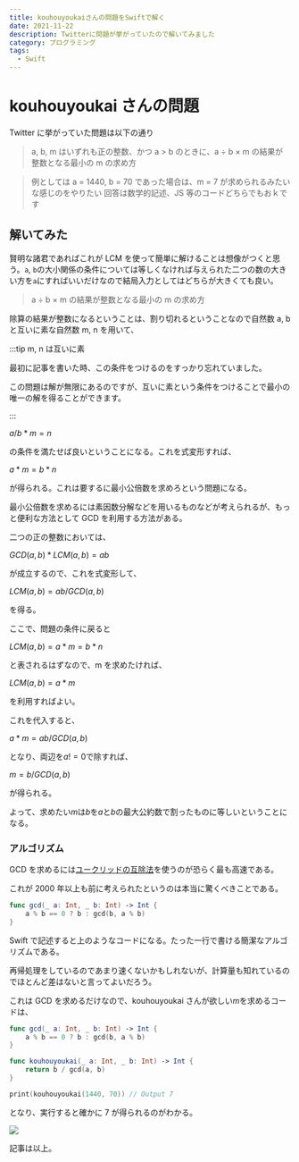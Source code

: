 ```yaml
---
title: kouhouyoukaiさんの問題をSwiftで解く
date: 2021-11-22
description: Twitterに問題が挙がっていたので解いてみました
category: プログラミング
tags:
  - Swift
---
```


# kouhouyoukai さんの問題

Twitter に挙がっていた問題は以下の通り

> a, b, m はいずれも正の整数、かつ a > b のときに、a ÷ b × m の結果が整数となる最小の m の求め方

> 例としては a = 1440, b = 70 であった場合は、m = 7 が求められるみたいな感じのをやりたい
> 回答は数学的記述、JS 等のコードどちらでもおｋです

## 解いてみた

賢明な諸君であればこれが LCM を使って簡単に解けることは想像がつくと思う。`a`, `b`の大小関係の条件については等しくなければ与えられた二つの数の大きい方を`a`にすればいいだけなので結局入力としてはどちらが大きくても良い。

> a ÷ b × m の結果が整数となる最小の m の求め方

除算の結果が整数になるということは、割り切れるということなので自然数 a, b と互いに素な自然数 m, n を用いて、

:::tip m, n は互いに素

最初に記事を書いた時、この条件をつけるのをすっかり忘れていました。

この問題は解が無限にあるのですが、互いに素という条件をつけることで最小の唯一の解を得ることができます。

:::

$a/b*m=n$

の条件を満たせば良いということになる。これを式変形すれば、

$a*m=b*n$

が得られる。これは要するに最小公倍数を求めろという問題になる。

最小公倍数を求めるには素因数分解などを用いるものなどが考えられるが、もっと便利な方法として GCD を利用する方法がある。

二つの正の整数においては、

$GCD(a,b)*LCM(a,b)=ab$

が成立するので、これを式変形して、

$LCM(a,b)=ab/GCD(a,b)$

を得る。

ここで、問題の条件に戻ると

$LCM(a,b)=a*m=b*n$

と表されるはずなので、m を求めたければ、

$LCM(a,b)=a*m$

を利用すればよい。

これを代入すると、

$a*m=ab/GCD(a,b)$

となり、両辺を$a!=0$で除すれば、

$m=b/GCD(a,b)$

が得られる。

よって、求めたい$m$は$b$を$a$と$b$の最大公約数で割ったものに等しいということになる。

### アルゴリズム

GCD を求めるには[ユークリッドの互除法](https://ja.wikipedia.org/wiki/%E3%83%A6%E3%83%BC%E3%82%AF%E3%83%AA%E3%83%83%E3%83%89%E3%81%AE%E4%BA%92%E9%99%A4%E6%B3%95)を使うのが恐らく最も高速である。

これが 2000 年以上も前に考えられたというのは本当に驚くべきことである。

```swift
func gcd(_ a: Int, _ b: Int) -> Int {
    a % b == 0 ? b : gcd(b, a % b)
}
```

Swift で記述すると上のようなコードになる。たった一行で書ける簡潔なアルゴリズムである。

再帰処理をしているのであまり速くないかもしれないが、計算量も知れているのでほとんど差はないと言ってよいだろう。

これは GCD を求めるだけなので、kouhouyoukai さんが欲しい$m$を求めるコードは、

```swift
func gcd(_ a: Int, _ b: Int) -> Int {
    a % b == 0 ? b : gcd(b, a % b)
}

func kouhouyoukai(_ a: Int, _ b: Int) -> Int {
    return b / gcd(a, b)
}

print(kouhouyoukai(1440, 70)) // Output 7
```

となり、実行すると確かに 7 が得られるのがわかる。

![](https://pbs.twimg.com/media/FEwn5w1aMAE-_I_?format=png)

記事は以上。
